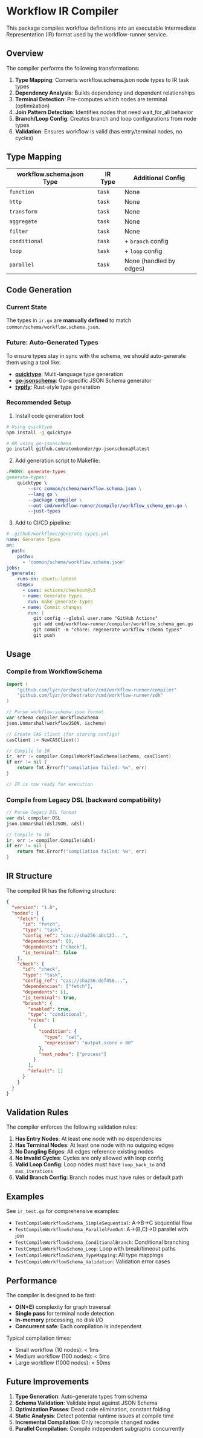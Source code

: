 # Workflow IR Compiler

This package compiles workflow definitions into an executable Intermediate Representation (IR) format used by the workflow-runner service.

## Overview

The compiler performs the following transformations:

1. **Type Mapping**: Converts workflow.schema.json node types to IR task types
2. **Dependency Analysis**: Builds dependency and dependent relationships
3. **Terminal Detection**: Pre-computes which nodes are terminal (optimization)
4. **Join Pattern Detection**: Identifies nodes that need wait_for_all behavior
5. **Branch/Loop Config**: Creates branch and loop configurations from node types
6. **Validation**: Ensures workflow is valid (has entry/terminal nodes, no cycles)

## Type Mapping

| workflow.schema.json Type | IR Type | Additional Config |
|---------------------------|---------|-------------------|
| `function`                | `task`  | None              |
| `http`                    | `task`  | None              |
| `transform`               | `task`  | None              |
| `aggregate`               | `task`  | None              |
| `filter`                  | `task`  | None              |
| `conditional`             | `task`  | + `branch` config |
| `loop`                    | `task`  | + `loop` config   |
| `parallel`                | `task`  | None (handled by edges) |

## Code Generation

### Current State

The types in `ir.go` are **manually defined** to match `common/schema/workflow.schema.json`.

### Future: Auto-Generated Types

To ensure types stay in sync with the schema, we should auto-generate them using a tool like:

- **[quicktype](https://github.com/quicktype/quicktype)**: Multi-language type generation
- **[go-jsonschema](https://github.com/atombender/go-jsonschema)**: Go-specific JSON Schema generator
- **[typify](https://github.com/oxidecomputer/typify)**: Rust-style type generation

### Recommended Setup

1. Install code generation tool:
```bash
# Using quicktype
npm install -g quicktype

# OR using go-jsonschema
go install github.com/atombender/go-jsonschema@latest
```

2. Add generation script to Makefile:
```makefile
.PHONY: generate-types
generate-types:
	quicktype \
		--src common/schema/workflow.schema.json \
		--lang go \
		--package compiler \
		--out cmd/workflow-runner/compiler/workflow_schema_gen.go \
		--just-types
```

3. Add to CI/CD pipeline:
```yaml
# .github/workflows/generate-types.yml
name: Generate Types
on:
  push:
    paths:
      - 'common/schema/workflow.schema.json'
jobs:
  generate:
    runs-on: ubuntu-latest
    steps:
      - uses: actions/checkout@v3
      - name: Generate types
        run: make generate-types
      - name: Commit changes
        run: |
          git config --global user.name "GitHub Actions"
          git add cmd/workflow-runner/compiler/workflow_schema_gen.go
          git commit -m "chore: regenerate workflow schema types"
          git push
```

## Usage

### Compile from WorkflowSchema

```go
import (
    "github.com/lyzr/orchestrator/cmd/workflow-runner/compiler"
    "github.com/lyzr/orchestrator/cmd/workflow-runner/sdk"
)

// Parse workflow.schema.json format
var schema compiler.WorkflowSchema
json.Unmarshal(workflowJSON, &schema)

// Create CAS client (for storing configs)
casClient := NewCASClient()

// Compile to IR
ir, err := compiler.CompileWorkflowSchema(&schema, casClient)
if err != nil {
    return fmt.Errorf("compilation failed: %w", err)
}

// IR is now ready for execution
```

### Compile from Legacy DSL (backward compatibility)

```go
// Parse legacy DSL format
var dsl compiler.DSL
json.Unmarshal(dslJSON, &dsl)

// Compile to IR
ir, err := compiler.Compile(&dsl)
if err != nil {
    return fmt.Errorf("compilation failed: %w", err)
}
```

## IR Structure

The compiled IR has the following structure:

```json
{
  "version": "1.0",
  "nodes": {
    "fetch": {
      "id": "fetch",
      "type": "task",
      "config_ref": "cas://sha256:abc123...",
      "dependencies": [],
      "dependents": ["check"],
      "is_terminal": false
    },
    "check": {
      "id": "check",
      "type": "task",
      "config_ref": "cas://sha256:def456...",
      "dependencies": ["fetch"],
      "dependents": [],
      "is_terminal": true,
      "branch": {
        "enabled": true,
        "type": "conditional",
        "rules": [
          {
            "condition": {
              "type": "cel",
              "expression": "output.score > 80"
            },
            "next_nodes": ["process"]
          }
        ],
        "default": []
      }
    }
  }
}
```

## Validation Rules

The compiler enforces the following validation rules:

1. **Has Entry Nodes**: At least one node with no dependencies
2. **Has Terminal Nodes**: At least one node with no outgoing edges
3. **No Dangling Edges**: All edges reference existing nodes
4. **No Invalid Cycles**: Cycles are only allowed with loop config
5. **Valid Loop Config**: Loop nodes must have `loop_back_to` and `max_iterations`
6. **Valid Branch Config**: Branch nodes must have rules or default path

## Examples

See `ir_test.go` for comprehensive examples:

- `TestCompileWorkflowSchema_SimpleSequential`: A→B→C sequential flow
- `TestCompileWorkflowSchema_ParallelFanOut`: A→(B,C)→D parallel with join
- `TestCompileWorkflowSchema_ConditionalBranch`: Conditional branching
- `TestCompileWorkflowSchema_Loop`: Loop with break/timeout paths
- `TestCompileWorkflowSchema_TypeMapping`: All type mappings
- `TestCompileWorkflowSchema_Validation`: Validation error cases

## Performance

The compiler is designed to be fast:

- **O(N+E)** complexity for graph traversal
- **Single pass** for terminal node detection
- **In-memory** processing, no disk I/O
- **Concurrent safe**: Each compilation is independent

Typical compilation times:
- Small workflow (10 nodes): < 1ms
- Medium workflow (100 nodes): < 5ms
- Large workflow (1000 nodes): < 50ms

## Future Improvements

1. **Type Generation**: Auto-generate types from schema
2. **Schema Validation**: Validate input against JSON Schema
3. **Optimization Passes**: Dead code elimination, constant folding
4. **Static Analysis**: Detect potential runtime issues at compile time
5. **Incremental Compilation**: Only recompile changed nodes
6. **Parallel Compilation**: Compile independent subgraphs concurrently

